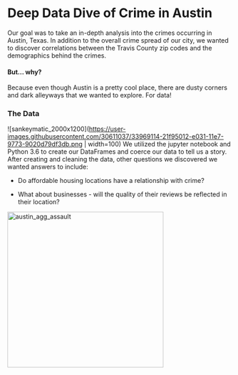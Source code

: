 # Deep Data Dive of Crime in Austin

Our goal was to take an in-depth analysis into the crimes occurring in Austin, Texas. In addition to the overall crime spread of our city, we wanted to discover correlations between the Travis County zip codes and the demographics behind the crimes. 

#### But... why?

Because even though Austin is a pretty cool place, there are dusty corners and dark alleyways that we wanted to explore. For data!

### The Data

![sankeymatic_2000x1200](https://user-images.githubusercontent.com/30611037/33969114-21f95012-e031-11e7-9773-9020d79df3db.png | width=100) We utilized the jupyter notebook and Python 3.6 to create our DataFrames and coerce our data to tell us a story. After creating and cleaning the data, other questions we discovered we wanted answers to include: <ul><li> Do affordable housing locations have a relationship with crime?</li> 
<li>What about businesses - will the quality of their reviews be reflected in their location?</li></ul>

<img width="350" alt="austin_agg_assault" src="https://user-images.githubusercontent.com/30611037/33969168-6ea7fda0-e031-11e7-98b0-ecd9d872d2f8.png">

